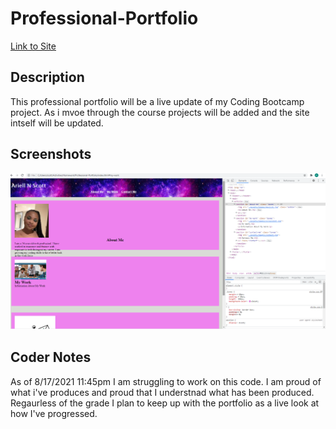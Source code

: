 # Professional-Portfolio
[Link to Site]()

## Description 
This professional portfolio will be a live update of my Coding Bootcamp project. As i mvoe through the course projects will be added and the site intself will be updated. 

## Screenshots
![screenshot](/assets/images/snippet.png)

## Coder Notes
As of 8/17/2021 11:45pm I am struggling to work on this code. I am proud of what i've produces and proud that I understnad what has been produced. Regaurless of the grade I plan to keep up with the portfolio as a live look at how I've progressed. 